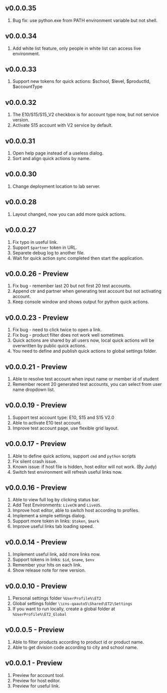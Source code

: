 ﻿## v0.0.0.35

1. Bug fix: use python.exe from PATH environment variable but not shell.

## v0.0.0.34

1. Add white list feature, only people in white list can access live environment.

## v0.0.0.33

1. Support new tokens for quick actions: $school, $level, $productId, $accountType

## v0.0.0.32

1. The E10/S15/S15_V2 checkbox is for account type now, but not service version.
2. Activate S15 account with V2 service by default.

## v0.0.0.31

1. Open help page instead of a useless dialog.
2. Sort and align quick actions by name.

## v0.0.0.30

1. Change deployment location to lab server.

## v0.0.0.28

1. Layout changed, now you can add more quick actions.

## v0.0.0.27

1. Fix typo in useful link.
2. Support `$partner` token in URL.
3. Separete debug log to another file.
4. Wait for quick action sync completed then start the application.

## v0.0.0.26 - Preview

1. Fix bug - remember last 20 but not first 20 test accounts.
2. Append ctr and partner when generating test account but not activating account.
3. Keep console window and shows output for python quick actions.

## v0.0.0.23 - Preview

1. Fix bug - need to click twice to open a link.
2. Fix bug - product filter does not work well sometimes.
3. Quick actions are shared by all users now, local quick actions will be overwritten by public quick actions.
4. You need to define and publish quick actions to global settings folder.

## v0.0.0.21 - Preview

1. Able to resolve test account when input name or member id of student
2. Remember recent 20 generated test accounts, you can select from user name dropdown list.

## v0.0.0.19 - Preview

1. Support test account type: E10, S15 and S15 V2.0
2. Able to activate E10 test account.
3. Improve test account page, use flexible grid layout.

## v0.0.0.17 - Preview

1. Able to define quick actions, support `cmd` and `python` scripts
2. Fix silent crash issue.
3. Known issue: if host file is hidden, host editor will not work. (By Judy)
4. Switch test environment will refresh useful links now.

## v0.0.0.16 - Preview

1. Able to view full log by clicking status bar.
2. Add Test Environments: `LiveCN` and `LiveUS`.
3. Improve host editor, able to switch host according to profiles.
4. Implement a simple settings dialog.
5. Support more token in links: `$token`, `$mark`
6. Improve useful links tab loading speed.

## v0.0.0.14 - Preview

1. Implement useful link, add more links now.
2. Support tokens in links: `$id`, `$name`, `$env`
3. Remember your hits on each link.
4. Show release note for new version.

## v0.0.0.10 - Preview

1. Personal settings folder `%UserProfile%\ET2`
2. Global settings folder `\\cns-qaauto5\Shared\ET2\Settings`
3. If you want to run locally, create a global folder at `%UserProfile%\ET2_Global`

## v0.0.0.5 - Preview

1. Able to filter products according to product id or product name.
2. Able to get division code according to city and school name.

## v0.0.0.1 - Preview

1. Preview for account tool.
2. Preview for host editor.
3. Preview for useful link.